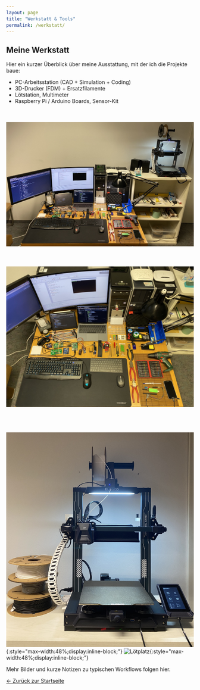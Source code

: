 ```yaml
---
layout: page
title: "Werkstatt & Tools"
permalink: /werkstatt/
---
```



## Meine Werkstatt


Hier ein kurzer Überblick über meine Ausstattung, mit der ich die Projekte baue:


- PC-Arbeitsstation (CAD + Simulation + Coding)
- 3D-Drucker (FDM) + Ersatzfilamente
- Lötstation, Multimeter
- Raspberry Pi / Arduino Boards, Sensor-Kit


<br><br>
![PC-Arbeitsstation](/assets/images/workshop_far.jpg)
<br><br><br><br>
![PC-Arbeitsstation-CloseUp](/assets/images/workshop_closeup.jpg)
<br><br><br><br>

![3D-Drucker](/assets/images/3dprinter.jpg){:style="max-width:48%;display:inline-block;"}
![Lötplatz](/assets/images/soldering.jpg){:style="max-width:48%;display:inline-block;"}


Mehr Bilder und kurze Notizen zu typischen Workflows folgen hier.


[← Zurück zur Startseite](/)
